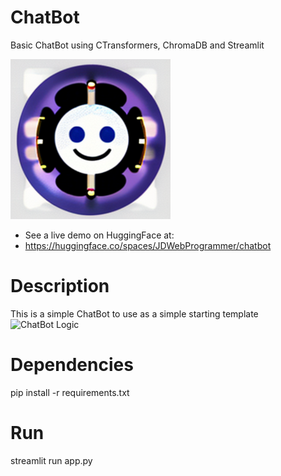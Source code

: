 
# ChatBot
Basic ChatBot using CTransformers, ChromaDB and Streamlit

![ChatBot](./assets/chatbot.png "ChatBot")

- See a live demo on HuggingFace at:
- https://huggingface.co/spaces/JDWebProgrammer/chatbot


# Description
This is a simple ChatBot to use as a simple starting template
![ChatBot Logic](./assets/logic.png "ChatBot Logic")

# Dependencies
pip install -r requirements.txt


# Run
streamlit run app.py















